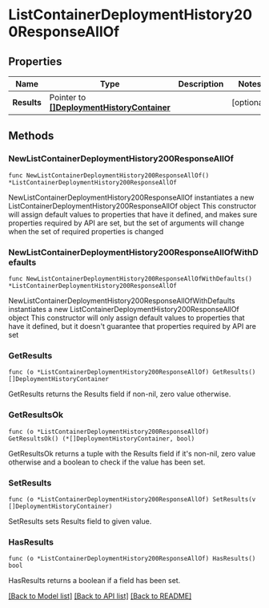 # ListContainerDeploymentHistory200ResponseAllOf

## Properties

Name | Type | Description | Notes
------------ | ------------- | ------------- | -------------
**Results** | Pointer to [**[]DeploymentHistoryContainer**](DeploymentHistoryContainer.md) |  | [optional] 

## Methods

### NewListContainerDeploymentHistory200ResponseAllOf

`func NewListContainerDeploymentHistory200ResponseAllOf() *ListContainerDeploymentHistory200ResponseAllOf`

NewListContainerDeploymentHistory200ResponseAllOf instantiates a new ListContainerDeploymentHistory200ResponseAllOf object
This constructor will assign default values to properties that have it defined,
and makes sure properties required by API are set, but the set of arguments
will change when the set of required properties is changed

### NewListContainerDeploymentHistory200ResponseAllOfWithDefaults

`func NewListContainerDeploymentHistory200ResponseAllOfWithDefaults() *ListContainerDeploymentHistory200ResponseAllOf`

NewListContainerDeploymentHistory200ResponseAllOfWithDefaults instantiates a new ListContainerDeploymentHistory200ResponseAllOf object
This constructor will only assign default values to properties that have it defined,
but it doesn't guarantee that properties required by API are set

### GetResults

`func (o *ListContainerDeploymentHistory200ResponseAllOf) GetResults() []DeploymentHistoryContainer`

GetResults returns the Results field if non-nil, zero value otherwise.

### GetResultsOk

`func (o *ListContainerDeploymentHistory200ResponseAllOf) GetResultsOk() (*[]DeploymentHistoryContainer, bool)`

GetResultsOk returns a tuple with the Results field if it's non-nil, zero value otherwise
and a boolean to check if the value has been set.

### SetResults

`func (o *ListContainerDeploymentHistory200ResponseAllOf) SetResults(v []DeploymentHistoryContainer)`

SetResults sets Results field to given value.

### HasResults

`func (o *ListContainerDeploymentHistory200ResponseAllOf) HasResults() bool`

HasResults returns a boolean if a field has been set.


[[Back to Model list]](../README.md#documentation-for-models) [[Back to API list]](../README.md#documentation-for-api-endpoints) [[Back to README]](../README.md)


